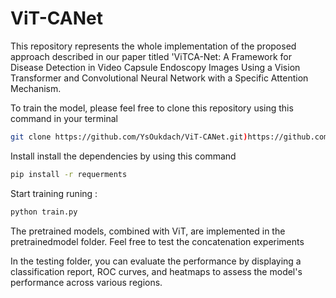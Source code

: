 # ViT-CANet

This repository represents the whole implementation of the proposed approach described in our paper titled 'ViTCA-Net: A Framework for Disease Detection in Video Capsule Endoscopy Images Using a Vision Transformer and Convolutional Neural Network with a Specific Attention Mechanism.

To train the model, please feel free to clone this repository using this command in your terminal
```bash
git clone https://github.com/YsOukdach/ViT-CANet.git)https://github.com/YsOukdach/ViT-CANet.git
```
Install install the dependencies by using this command  
```bash
pip install -r requerments 
```
Start training runing : 
```bash
python train.py 
```
The pretrained models, combined with ViT, are implemented in the pretrainedmodel folder. Feel free to test the concatenation experiments


In the testing folder, you can evaluate the performance by displaying a classification report, ROC curves, and heatmaps to assess the model's performance across various regions.

